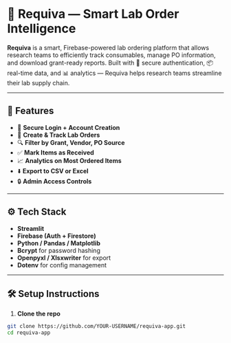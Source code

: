 # 🥚 Requiva — Smart Lab Order Intelligence

**Requiva** is a smart, Firebase-powered lab ordering platform that allows research teams to efficiently track consumables, manage PO information, and download grant-ready reports. Built with 🔐 secure authentication, 📦 real-time data, and 📊 analytics — Requiva helps research teams streamline their lab supply chain.

---

## 🚀 Features

- 🔐 **Secure Login + Account Creation**
- 🧪 **Create & Track Lab Orders**
- 🔍 **Filter by Grant, Vendor, PO Source**
- ✅ **Mark Items as Received**
- 📈 **Analytics on Most Ordered Items**
- ⬇️ **Export to CSV or Excel**
- 🔒 **Admin Access Controls**

---

## ⚙️ Tech Stack

- **Streamlit**
- **Firebase (Auth + Firestore)**
- **Python / Pandas / Matplotlib**
- **Bcrypt** for password hashing
- **Openpyxl / Xlsxwriter** for export
- **Dotenv** for config management

---

## 🛠 Setup Instructions

1. **Clone the repo**

```bash
git clone https://github.com/YOUR-USERNAME/requiva-app.git
cd requiva-app
